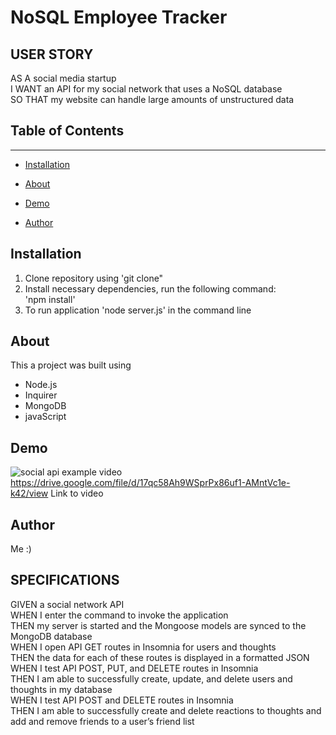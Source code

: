 # NoSQL Employee Tracker

## USER STORY
AS A social media startup <br>
I WANT an API for my social network that uses a NoSQL database <br>
SO THAT my website can handle large amounts of unstructured data <br>

## Table of Contents 
------

* [Installation](#installation)

* [About](#about)

* [Demo](#demo)

* [Author](#author)

## Installation
1. Clone repository using 'git clone"
2. Install necessary dependencies, run the following command: <br> 'npm install'
3. To run application 'node server.js' in the command line

## About
This a project was built using <br>
* Node.js
* Inquirer
* MongoDB
* javaScript

## Demo
![social api example video](/walkthrough//social-api-walkthrough.gif) <br>
https://drive.google.com/file/d/17qc58Ah9WSprPx86uf1-AMntVc1e-k42/view Link to video
## Author 
Me :)

## SPECIFICATIONS
GIVEN a social network API <br> 
WHEN I enter the command to invoke the application <br> 
THEN my server is started and the Mongoose models are synced to the MongoDB database <br> 
WHEN I open API GET routes in Insomnia for users and thoughts <br> 
THEN the data for each of these routes is displayed in a formatted JSON <br> 
WHEN I test API POST, PUT, and DELETE routes in Insomnia <br> 
THEN I am able to successfully create, update, and delete users and thoughts in my database <br> 
WHEN I test API POST and DELETE routes in Insomnia <br> 
THEN I am able to successfully create and delete reactions to thoughts and add and remove friends to a user’s friend list <br> 